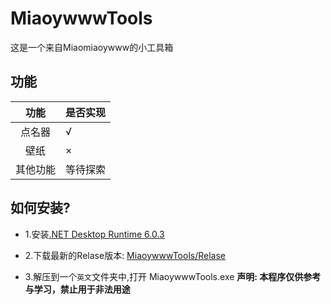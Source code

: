 # MiaoywwwTools

这是一个来自Miaomiaoywww的小工具箱


## 功能
|   功能   | 是否实现 |
| :------: | -------- |
|  点名器  | √        |
|   壁纸   | ×        |
| 其他功能 | 等待探索 |

## 如何安装?
+ 1.安装[.NET Desktop Runtime 6.0.3](https://download.visualstudio.microsoft.com/download/pr/33dd62b5-7676-483d-836c-e4cb178e3924/0de6894b5fdb6d130eccd57ab5af4cb8/windowsdesktop-runtime-6.0.3-win-x86.exe)

+ 2.下载最新的Relase版本: [MiaoywwwTools/Relase](https://github.com/Miaoywww/MiaoywwwTools/releases)

+ 3.解压到一个`英文`文件夹中,打开 MiaoywwwTools.exe
**声明: 本程序仅供参考与学习，禁止用于非法用途**